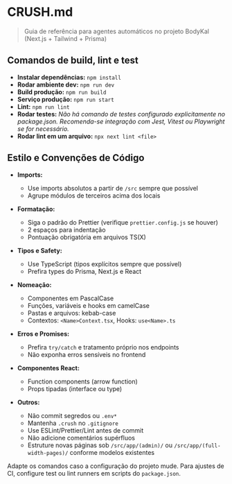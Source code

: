 # CRUSH.md

> Guia de referência para agentes automáticos no projeto BodyKal (Next.js + Tailwind + Prisma)

## Comandos de build, lint e test

- **Instalar dependências:**   `npm install`
- **Rodar ambiente dev:**      `npm run dev`
- **Build produção:**          `npm run build`
- **Serviço produção:**        `npm run start`
- **Lint:**                    `npm run lint`
- **Rodar testes:**            *Não há comando de testes configurado explicitamente no package.json. Recomenda-se integração com Jest, Vitest ou Playwright se for necessário.*
- **Rodar lint em um arquivo:** `npx next lint <file>`

## Estilo e Convenções de Código

- **Imports:**
  - Use imports absolutos a partir de `/src` sempre que possível
  - Agrupe módulos de terceiros acima dos locais

- **Formatação:**
  - Siga o padrão do Prettier (verifique `prettier.config.js` se houver)
  - 2 espaços para indentação
  - Pontuação obrigatória em arquivos TS(X)

- **Tipos e Safety:**
  - Use TypeScript (tipos explícitos sempre que possível)
  - Prefira types do Prisma, Next.js e React

- **Nomeação:**
  - Componentes em PascalCase
  - Funções, variáveis e hooks em camelCase
  - Pastas e arquivos: kebab-case
  - Contextos: `<Name>Context.tsx`, Hooks: `use<Name>.ts`

- **Erros e Promises:**
  - Prefira `try/catch` e tratamento próprio nos endpoints
  - Não exponha erros sensíveis no frontend

- **Componentes React:**
  - Function components (arrow function)
  - Props tipadas (interface ou type)

- **Outros:**
  - Não commit segredos ou `.env*`
  - Mantenha `.crush` no `.gitignore`
  - Use ESLint/Prettier/Lint antes de commit
  - Não adicione comentários supérfluos
  - Estruture novas páginas sob `/src/app/(admin)/` ou `/src/app/(full-width-pages)/` conforme modelos existentes

Adapte os comandos caso a configuração do projeto mude. Para ajustes de CI, configure test ou lint runners em scripts do `package.json`.
